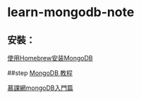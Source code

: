 # learn-mongodb-note
## 安裝：
[使用Homebrew安装MongoDB](http://www.inferjay.com/blog/2014/07/18/use-homebrew-install-mongodb-at-the-mac-osx-10.9.4/)

##step
[MongoDB 教程](http://www.runoob.com/mongodb/mongodb-tutorial.html)

[慕課網mongoDB入門篇](http://www.imooc.com/learn/295)
